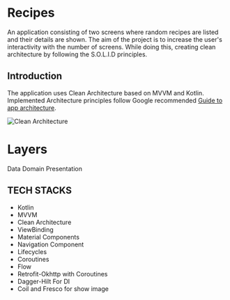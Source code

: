 # Recipes

An application consisting of two screens where random recipes are listed and their details are shown.
The aim of the project is to increase the user's interactivity with the number of screens. While doing this, creating clean architecture by following the S.O.L.I.D principles.

Introduction
------------
The application uses Clean Architecture based on MVVM and Kotlin. Implemented
Architecture principles follow Google recommended [Guide to app architecture](https://developer.android.com/jetpack/docs/guide).

![Clean Architecture](https://user-images.githubusercontent.com/73955284/150781105-35e8a16f-47a7-4579-97fb-2258ad8dae68.jpeg)

# Layers
Data
Domain
Presentation

## TECH STACKS

- Kotlin
- MVVM
- Clean Architecture
- ViewBinding
- Material Components
- Navigation Component
- Lifecycles
- Coroutines
- Flow
- Retrofit-Okhttp with Coroutines
- Dagger-Hilt For DI
- Coil and Fresco for show image
